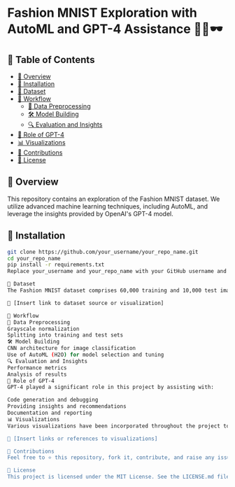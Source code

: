 # Fashion MNIST Exploration with AutoML and GPT-4 Assistance 🧥👗🕶️

## 📌 Table of Contents

- [🌟 Overview](#overview)
- [🚀 Installation](#installation)
- [📂 Dataset](#dataset)
- [🔄 Workflow](#workflow)
  - [🧹 Data Preprocessing](#data-preprocessing)
  - [🛠️ Model Building](#model-building)
  - [🔍 Evaluation and Insights](#evaluation-and-insights)
- [🤖 Role of GPT-4](#role-of-gpt-4)
- [📊 Visualizations](#visualizations)
- [🤝 Contributions](#contributions)
- [📜 License](#license)

## 🌟 Overview

This repository contains an exploration of the Fashion MNIST dataset. We utilize advanced machine learning techniques, including AutoML, and leverage the insights provided by OpenAI's GPT-4 model.

## 🚀 Installation

```bash
git clone https://github.com/your_username/your_repo_name.git
cd your_repo_name
pip install -r requirements.txt
Replace your_username and your_repo_name with your GitHub username and repository name, respectively.

📂 Dataset
The Fashion MNIST dataset comprises 60,000 training and 10,000 test images, each of size 28x28 pixels, representing 10 different clothing classes.

🔗 [Insert link to dataset source or visualization]

🔄 Workflow
🧹 Data Preprocessing
Grayscale normalization
Splitting into training and test sets
🛠️ Model Building
CNN architecture for image classification
Use of AutoML (H2O) for model selection and tuning
🔍 Evaluation and Insights
Performance metrics
Analysis of results
🤖 Role of GPT-4
GPT-4 played a significant role in this project by assisting with:

Code generation and debugging
Providing insights and recommendations
Documentation and reporting
📊 Visualizations
Various visualizations have been incorporated throughout the project to offer insights into the data and the model's performance.

🔗 [Insert links or references to visualizations]

🤝 Contributions
Feel free to ⭐ this repository, fork it, contribute, and raise any issues.

📜 License
This project is licensed under the MIT License. See the LICENSE.md file for details.
